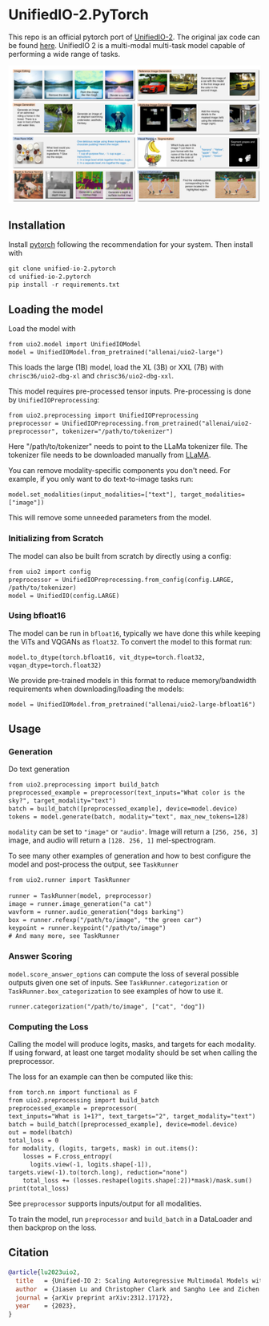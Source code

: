 # UnifiedIO-2.PyTorch

This repo is an official pytorch port of [UnifiedIO-2](https://unified-io-2.allenai.org/). The original jax code can be found
[here](https://github.com/allenai/unified-io-2). UnifiedIO 2 is a multi-modal multi-task model capable of performing a wide
range of tasks.

![test](teaser-short.svg)

## Installation
Install [pytorch](https://pytorch.org/) following the recommendation for your system. Then install with

```
git clone unified-io-2.pytorch
cd unified-io-2.pytorch
pip install -r requirements.txt
```

## Loading the model

Load the model with 
```
from uio2.model import UnifiedIOModel
model = UnifiedIOModel.from_pretrained("allenai/uio2-large")
```
This loads the large (1B) model, load the XL (3B) or XXL (7B) with 
`chrisc36/uio2-dbg-xl` and `chrisc36/uio2-dbg-xxl`.

This model requires pre-processed tensor inputs. Pre-processing is done by `UnifiedIOPreprocessing`: 

```
from uio2.preprocessing import UnifiedIOPreprocessing 
preprocessor = UnifiedIOPreprocessing.from_pretrained("allenai/uio2-preprocessor", tokenizer="/path/to/tokenizer")
```

Here "/path/to/tokenizer" needs to point to the LLaMa tokenizer file. The tokenizer
file needs to be downloaded manually from [LLaMA](https://llama.meta.com/).

You can remove modality-specific components you don't need. For example,
if you only want to do text-to-image tasks run:

```
model.set_modalities(input_modalities=["text"], target_modalities=["image"])
```


This will remove some unneeded parameters from the model.

### Initializing from Scratch
The model can also be built from scratch by directly using a config:

```
from uio2 import config 
preprocessor = UnifiedIOPreprocessing.from_config(config.LARGE, /path/to/tokenizer)
model = UnifiedIO(config.LARGE)
```

### Using bfloat16
The model can be run in `bfloat16`, typically we have done this while keeping the ViTs
 and VQGANs as `float32`. To convert the model to this format run:
```
model.to_dtype(torch.bfloat16, vit_dtype=torch.float32, vqgan_dtype=torch.float32)
```

We provide pre-trained models in this format to reduce memory/bandwidth requirements 
when downloading/loading the models:  

```
model = UnifiedIOModel.from_pretrained("allenai/uio2-large-bfloat16")
```

## Usage
### Generation
Do text generation

```
from uio2.preprocessing import build_batch 
preprocessed_example = preprocessor(text_inputs="What color is the sky?", target_modality="text")
batch = build_batch([preprocessed_example], device=model.device)
tokens = model.generate(batch, modality="text", max_new_tokens=128)
```

`modality` can be set to `"image"` or `"audio"`. Image will return a `[256, 256, 3]` image, and 
audio will return a `[128. 256, 1]` mel-spectrogram. 

To see many other examples of generation and how to best configure the model and post-process
the output, see `TaskRunner` 

```
from uio2.runner import TaskRunner

runner = TaskRunner(model, preprocessor)
image = runner.image_generation("a cat")
wavform = runner.audio_generation("dogs barking")
box = runner.refexp("/path/to/image", "the green car")
keypoint = runner.keypoint("/path/to/image")
# And many more, see TaskRunner
```

### Answer Scoring
`model.score_answer_options` can compute the loss of several possible
outputs given one set of inputs. See `TaskRunner.categorization` or `TaskRunner.box_categorization` to see 
examples of how to use it.  

```
runner.categorization("/path/to/image", ["cat", "dog"])
```


### Computing the Loss
Calling the model will produce logits, masks, and targets for each modality.
If using forward, at least one target modality should be set when calling the 
preprocessor.

The loss for an example can then be computed like this:

```
from torch.nn import functional as F
from uio2.preprocessing import build_batch
preprocessed_example = preprocessor(
text_inputs="What is 1+1?", text_targets="2", target_modality="text")
batch = build_batch([preprocessed_example], device=model.device)
out = model(batch)
total_loss = 0
for modality, (logits, targets, mask) in out.items():
    losses = F.cross_entropy(
      logits.view(-1, logits.shape[-1]), targets.view(-1).to(torch.long), reduction="none")
    total_loss += (losses.reshape(logits.shape[:2])*mask)/mask.sum()
print(total_loss)
```

See `preprocessor` supports inputs/output for all modalities. 

To train the model, run `preprocessor` and `build_batch` in a DataLoader and then
backprop on the loss. 

## Citation

```bibtex
@article{lu2023uio2,
  title   = {Unified-IO 2: Scaling Autoregressive Multimodal Models with Vision, Language, Audio, and Action}, 
  author  = {Jiasen Lu and Christopher Clark and Sangho Lee and Zichen Zhang and Savya Khosla and Ryan Marten and Derek Hoiem and Aniruddha Kembhavi},
  journal = {arXiv preprint arXiv:2312.17172},
  year    = {2023},
}
```
